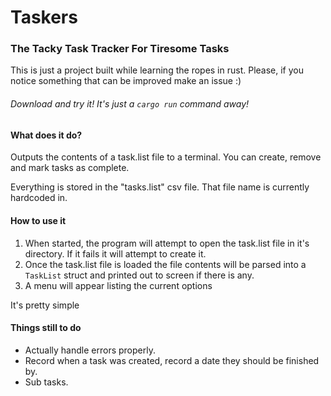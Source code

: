 # Taskers
### The Tacky Task Tracker For Tiresome Tasks

This is just a project built while learning the ropes in rust.
Please, if you notice something that can be improved make an issue :)

###### Download and try it! It's just a `cargo run` command away!

#### What does it do?
Outputs the contents of a task.list file to a terminal.
You can create, remove and mark tasks as complete.

Everything is stored in the "tasks.list" csv file. That file name is currently hardcoded in.

#### How to use it
1. When started, the program will attempt to open the task.list file in it's directory. If it fails it will attempt to create it.
1. Once the task.list file is loaded the file contents will be parsed into a `TaskList` struct and printed out to screen if there is any.
1. A menu will appear listing the current options

It's pretty simple

#### Things still to do
* Actually handle errors properly.
* Record when a task was created, record a date they should be finished by.
* Sub tasks.
